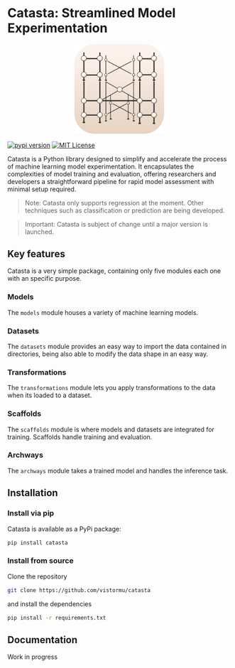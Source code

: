 # Catasta: Streamlined Model Experimentation

<p align="center">
    <img style="width: 40%" src="assets/catasta.svg">
</p>

[![pypi version](https://img.shields.io/pypi/v/catasta?logo=pypi)](https://pypi.org/project/catasta/)
[![MIT License](https://img.shields.io/badge/license-MIT-blue.svg?style=flat)](http://choosealicense.com/licenses/mit/)
<!-- [![docs](https://badgen.net/badge/readthedocs/documentation/blue)](https://catasta.readthedocs.io/en/latest/) -->

Catasta is a Python library designed to simplify and accelerate the process of machine learning model experimentation. It encapsulates the complexities of model training and evaluation, offering researchers and developers a straightforward pipeline for rapid model assessment with minimal setup required.

> Note: Catasta only supports regression at the moment. Other techniques such as classification or prediction are being developed.

> Important: Catasta is subject of change until a major version is launched.

## Key features

Catasta is a very simple package, containing only five modules each one with an specific purpose. 

### Models
The `models` module houses a variety of machine learning models.

### Datasets
The `datasets` module provides an easy way to import the data contained in directories, being also able to modify the data shape in an easy way.

### Transformations
The `transformations` module lets you apply transformations to the data when its loaded to a dataset.

### Scaffolds
The `scaffolds` module is where models and datasets are integrated for training. Scaffolds handle training and evaluation. 

### Archways
The `archways` module takes a trained model and handles the inference task.

## Installation

### Install via pip

Catasta is available as a PyPi package:

```sh
pip install catasta
```

### Install from source

Clone the repository

```sh
git clone https://github.com/vistormu/catasta
```

and install the dependencies

```sh
pip install -r requirements.txt
```

## Documentation

Work in progress
